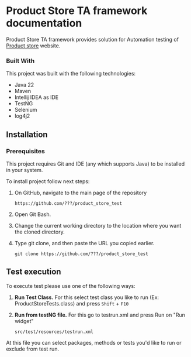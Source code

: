 # Product Store TA framework documentation

Product Store TA framework provides solution for Automation testing of [Product store](https://www.demoblaze.com/index.html) website.

### Built With
This project was built with the following technologies:
* Java 22
* Maven
* Intellij IDEA as IDE
* TestNG
* Selenium
* log4j2

## Installation

### Prerequisites

This project requires Git and IDE (any which supports Java) to be installed in your system.

To install project follow next steps:

1. On GitHub, navigate to the main page of the repository

   ```
   https://github.com/???/product_store_test
   ```

2. Open Git Bash.

3. Change the current working directory to the location where you want the cloned directory.

4. Type git clone, and then paste the URL you copied earlier.

   ```
   git clone https://github.com/???/product_store_test
   ```
  
## Test execution

To execute test please use one of the following ways:

1. **Run Test Class.** For this select test class you like to run (Ex: ProductStoreTests.class) and press ``Shift`` + ``F10``
2. **Run from testNG file.** For this go to testrun.xml and press Run on "Run widget"

   ```
   src/test/resources/testrun.xml
   ```
At this file you can select packages, methods or tests you'd like to run or exclude from test run.





